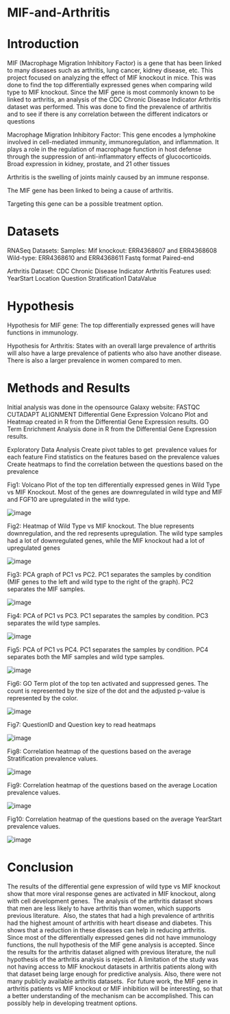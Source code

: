# MIF-and-Arthritis
# Introduction
MIF (Macrophage Migration Inhibitory Factor) is a gene that has been linked to many diseases such as arthritis, lung cancer, kidney disease, etc. This project focused on analyzing the effect of MIF knockout in mice. This was done to find the top differentially expressed genes when comparing wild type to MIF knockout. 
Since the MIF gene is most commonly known to be linked to arthritis, an analysis of the CDC Chronic Disease Indicator Arthritis dataset was performed. This was done to find the prevalence of arthritis and to see if there is any correlation between the different indicators or questions

Macrophage Migration Inhibitory Factor:
This gene encodes a lymphokine involved in cell-mediated immunity, immunoregulation, and inflammation. It plays a role in the regulation of macrophage function in host defense through the suppression of anti-inflammatory effects of glucocorticoids.  
Broad expression in kidney, prostate, and 21 other tissues 

Arthritis is the swelling of joints mainly caused by an immune response.

The MIF gene has been linked to being a cause of arthritis.

Targeting this gene can be a possible treatment option.

# Datasets
RNASeq Datasets:
Samples:
Mif knockout: ERR4368607 and ERR4368608
Wild-type: ERR4368610 and ERR4368611
Fastq format
Paired-end


Arthritis Dataset:
CDC Chronic Disease Indicator Arthritis
Features used:
YearStart
Location
Question
Stratification1
DataValue

# Hypothesis
Hypothesis for MIF gene:
The top differentially expressed genes will have functions in immunology. 


Hypothesis for Arthritis:
States with an overall large prevalence of arthritis will also have a large prevalence of patients who also have another disease. There is also a larger prevalence in women compared to men.

# Methods and Results
Initial analysis was done in the opensource Galaxy website:
FASTQC
CUTADAPT
ALIGNMENT
Differential Gene Expression
Volcano Plot and Heatmap created in R from the Differential Gene Expression results.
GO Term Enrichment Analysis done in R from the Differential Gene Expression results.

Exploratory Data Analysis
Create pivot tables to get  prevalence values for each feature
Find statistics on the features based on the prevalence values
Create heatmaps to find the correlation between the questions based on the prevalence

Fig1: Volcano Plot of the top ten differentially expressed genes in Wild Type vs MIF Knockout. Most of the genes are downregulated in wild type and MIF and FGF10 are upregulated in the wild type. 

![image](https://user-images.githubusercontent.com/80493086/205506626-c2d1fc0b-df8b-463a-8607-e481295dfb6d.png)

Fig2: Heatmap of Wild Type vs MIF knockout. The blue represents downregulation, and the red represents upregulation. The wild type samples had a lot of downregulated genes, while the MIF knockout had a lot of upregulated genes 

![image](https://user-images.githubusercontent.com/80493086/205506718-fda0e8ab-c9a1-4eac-9bc4-89f7eadb848a.png)

Fig3: PCA graph of PC1 vs PC2. PC1 separates the samples by condition (MIF genes to the left and wild type to the right of the graph). PC2 separates the MIF samples.

![image](https://user-images.githubusercontent.com/80493086/205506733-4ff0633e-4576-4344-9974-527cb02dab93.png)

Fig4: PCA of PC1 vs PC3. PC1 separates the samples by condition. PC3 separates the wild type samples.

![image](https://user-images.githubusercontent.com/80493086/205506746-1c09aeb0-f69a-4949-87d7-1021164e130a.png)

Fig5: PCA of PC1 vs PC4. PC1 separates the samples by condition. PC4 separates both the MIF samples and wild type samples.

![image](https://user-images.githubusercontent.com/80493086/205506758-7b046fc5-a6a7-4b0b-b179-c80310c3b409.png)

Fig6: GO Term plot of the top ten activated and suppressed genes. The count is represented by the size of the dot and the adjusted p-value is represented by the color. 

![image](https://user-images.githubusercontent.com/80493086/205506783-98c07ced-f016-4474-a30a-d413b48d3065.png)

Fig7: QuestionID and Question key to read heatmaps

![image](https://user-images.githubusercontent.com/80493086/205506798-a5a5a813-db95-448c-9579-aa84c12b8aa8.png)

Fig8: Correlation heatmap of the questions based on the average Stratification prevalence values.

![image](https://user-images.githubusercontent.com/80493086/205506821-dc443c8f-b312-4210-897b-4ff4558a0f32.png)

Fig9: Correlation heatmap of the questions based on the average Location prevalence values. 

![image](https://user-images.githubusercontent.com/80493086/205506836-72bcee2a-558e-42fe-affd-8d0cefbbc501.png)

Fig10: Correlation heatmap of the questions based on the average YearStart prevalence values. 

![image](https://user-images.githubusercontent.com/80493086/205506854-31a309fc-72ae-4fa6-bf01-75685c4c9777.png)



# Conclusion
The results of the differential gene expression of wild type vs MIF knockout show that more viral response genes are activated in MIF knockout, along with cell development genes. 
The analysis of the arthritis dataset shows that men are less likely to have arthritis than women, which supports previous literature. 
Also, the states that had a high prevalence of arthritis had the highest amount of arthritis with heart disease and diabetes. This shows that a reduction in these diseases can help in reducing arthritis. 
Since most of the differentially expressed genes did not have immunology functions, the null hypothesis of the MIF gene analysis is accepted.
Since the results for the arthritis dataset aligned with previous literature, the null hypothesis of the arthritis analysis is rejected.
A limitation of the study was not having access to MIF knockout datasets in arthritis patients along with that dataset being large enough for predictive analysis. Also, there were not many publicly available arthritis datasets. 
For future work, the MIF gene in arthritis patients vs MIF knockout or MIF inhibition will be interesting, so that a better understanding of the mechanism can be accomplished. This can possibly help in developing treatment options.





